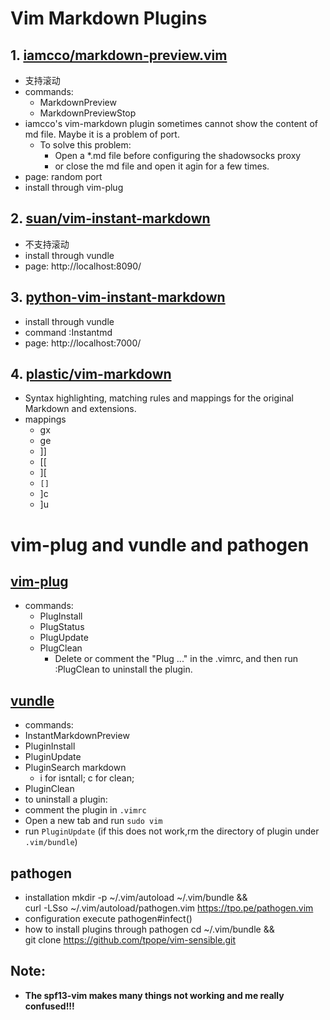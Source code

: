 # Vim Markdown Plugins
## 1. [iamcco/markdown-preview.vim](https://github.com/iamcco/markdown-preview.vim)
* 支持滚动
* commands:
    * MarkdownPreview
    * MarkdownPreviewStop
* iamcco's vim-markdown plugin sometimes cannot show the content of md file. Maybe it is a problem of port. 
    * To solve this problem:
        * Open a *.md file before configuring the shadowsocks proxy
        * or close the md file and open it agin for a few times.
* page: random port
* install through vim-plug
## 2. [suan/vim-instant-markdown](https://github.com/suan/vim-instant-markdown)
* 不支持滚动
* install through vundle
* page: http://localhost:8090/
## 3. [python-vim-instant-markdown](https://github.com/isnowfy/python-vim-instant-markdown)
* install through vundle
* command :Instantmd
* page: http://localhost:7000/
## 4. [plastic/vim-markdown](https://github.com/plasticboy/vim-markdown)
* Syntax highlighting, matching rules and mappings for the original Markdown and extensions.
* mappings
    * gx
    * ge
    * ]]
    * [[
    * ][
    * `[]`
    * ]c
    * ]u
# vim-plug and vundle and pathogen
## [vim-plug](https://github.com/junegunn/vim-plug) 
* commands:
  * PlugInstall
  * PlugStatus
  * PlugUpdate
  * PlugClean
    * Delete or comment the "Plug ..." in the .vimrc, and then run :PlugClean to uninstall the plugin.
## [vundle](https://github.com/VundleVim/Vundle.vim)
* commands:
 * InstantMarkdownPreview 
 * PluginInstall
 * PluginUpdate
 * PluginSearch markdown
   * i for isntall; c for clean; 
 * PluginClean
 * to uninstall a plugin:
  * comment the plugin in `.vimrc`
  * Open a new tab and run `sudo vim`
  * run `PluginUpdate` (if this does not work,rm the directory of plugin under `.vim/bundle`)
## pathogen
* installation
mkdir -p ~/.vim/autoload ~/.vim/bundle && \
curl -LSso ~/.vim/autoload/pathogen.vim https://tpo.pe/pathogen.vim
* configuration
    execute pathogen#infect()
* how to install plugins through pathogen 
    cd ~/.vim/bundle && \
    git clone https://github.com/tpope/vim-sensible.git
## Note:
* **The spf13-vim makes many things not working and me really confused!!!**
